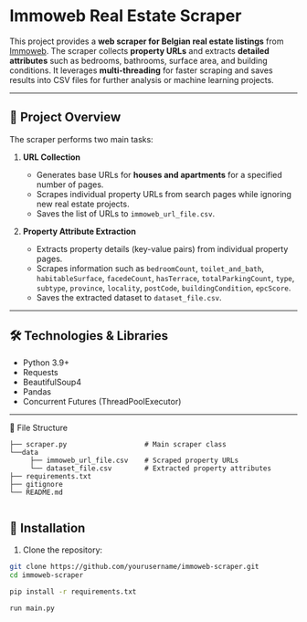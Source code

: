 # Immoweb Real Estate Scraper

This project provides a **web scraper for Belgian real estate listings** from [Immoweb](https://www.immoweb.be/). The scraper collects **property URLs** and extracts **detailed attributes** such as bedrooms, bathrooms, surface area, and building conditions. It leverages **multi-threading** for faster scraping and saves results into CSV files for further analysis or machine learning projects.

---

## 🚀 Project Overview

The scraper performs two main tasks:

1. **URL Collection**  
   - Generates base URLs for **houses and apartments** for a specified number of pages.  
   - Scrapes individual property URLs from search pages while ignoring new real estate projects.  
   - Saves the list of URLs to `immoweb_url_file.csv`.

2. **Property Attribute Extraction**  
   - Extracts property details (key-value pairs) from individual property pages.  
   - Scrapes information such as `bedroomCount`, `toilet_and_bath`, `habitableSurface`, `facedeCount`, `hasTerrace`, `totalParkingCount`, `type`, `subtype`, `province`, `locality`, `postCode`, `buildingCondition`, `epcScore`.  
   - Saves the extracted dataset to `dataset_file.csv`.  

---

## 🛠 Technologies & Libraries

- Python 3.9+
- Requests
- BeautifulSoup4
- Pandas
- Concurrent Futures (ThreadPoolExecutor)

---
📂 File Structure
```
├── scraper.py                   # Main scraper class
└──data            
     ├── immoweb_url_file.csv    # Scraped property URLs
     └── dataset_file.csv        # Extracted property attributes
├── requirements.txt
├── gitignore
└── README.md


```

## 🔧 Installation

1. Clone the repository:

```bash
git clone https://github.com/yourusername/immoweb-scraper.git
cd immoweb-scraper

pip install -r requirements.txt

run main.py

